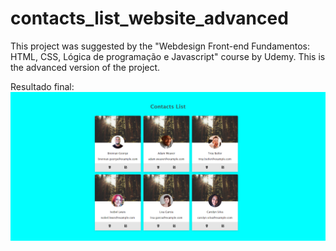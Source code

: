 # contacts_list_website_advanced
This project was suggested by the "Webdesign Front-end Fundamentos: HTML, CSS, Lógica de programação e Javascript" course by Udemy. This is the advanced version of the project. 

Resultado final:
![alt text](image.png)